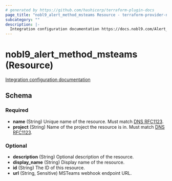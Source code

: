 ```yaml
---
# generated by https://github.com/hashicorp/terraform-plugin-docs
page_title: "nobl9_alert_method_msteams Resource - terraform-provider-nobl9"
subcategory: ""
description: |-
  Integration configuration documentation https://docs.nobl9.com/Alert_Methods/ms-teams
---
```


# nobl9_alert_method_msteams (Resource)

[Integration configuration documentation](https://docs.nobl9.com/Alert_Methods/ms-teams)



<!-- schema generated by tfplugindocs -->
## Schema

### Required

- **name** (String) Unique name of the resource. Must match [DNS RFC1123](https://kubernetes.io/docs/concepts/overview/working-with-objects/names/#names).
- **project** (String) Name of the project the resource is in. Must match [DNS RFC1123](https://kubernetes.io/docs/concepts/overview/working-with-objects/names/#names).

### Optional

- **description** (String) Optional description of the resource.
- **display_name** (String) Display name of the resource.
- **id** (String) The ID of this resource.
- **url** (String, Sensitive) MSTeams webhook endpoint URL.


